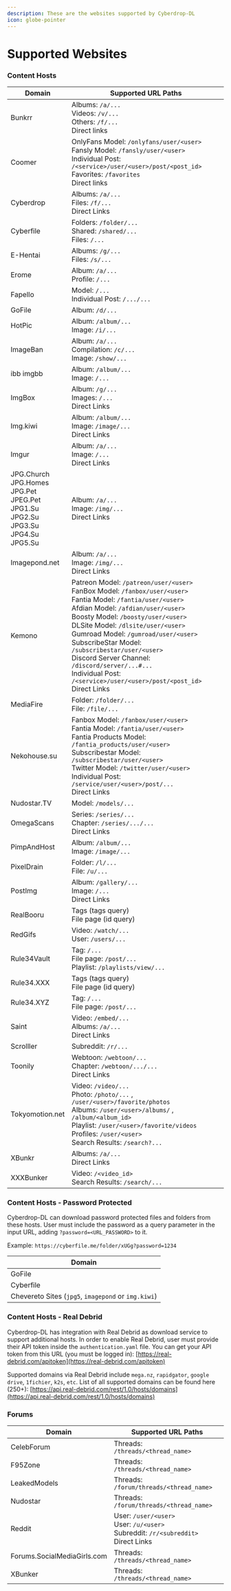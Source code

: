 ```yaml
---
description: These are the websites supported by Cyberdrop-DL
icon: globe-pointer
---
```


# Supported Websites

### Content Hosts <a href="#content-hosts" id="content-hosts"></a>
| Domain          | Supported URL Paths                                                                                                                                                                                                                                                                                                                                                                                      |
|-----------------|----------------------------------------------------------------------------------------------------------------------------------------------------------------------------------------------------------------------------------------------------------------------------------------------------------------------------------------------------------------------------------------------------------|
| Bunkrr          | Albums: `/a/...` <br> Videos: `/v/...` <br> Others: `/f/...` <br> Direct links                                                                                                                                                                                                                                                                                                                                          |
| Coomer          | OnlyFans Model: `/onlyfans/user/<user>` <br> Fansly Model: `/fansly/user/<user>` <br> Individual Post: `/<service>/user/<user>/post/<post_id>` <br> Favorites: `/favorites` <br> Direct links                                                                                                                                                                                                                                               |
| Cyberdrop       | Albums: `/a/...` <br> Files: `/f/...` <br> Direct Links                                                                                                                                                                                                                                                                                                                                                            |
| Cyberfile       | Folders: `/folder/...` <br> Shared: `/shared/...` <br> Files: `/...`                                                                                                                                                                                                                                                                                                                                               |
| E-Hentai        | Albums: `/g/...` <br> Files: `/s/...`                                                                                                                                                                                                                                                                                                                                                                         |
| Erome           | Album: `/a/...` <br> Profile: `/...`                                                                                                                                                                                                                                                                                                                                                                          |
| Fapello         | Model: `/...` <br> Individual Post: `/.../...`                                                                                                                                                                                                                                                                                                                                                                |
| GoFile          | Album: `/d/...`                                                                                                                                                                                                                                                                                                                                                                                          |
| HotPic          | Album: `/album/...` <br> Image: `/i/...`                                                                                                                                                                                                                                                                                                                                                                      |
| ImageBan        | Album: `/a/...` <br> Compilation: `/c/...` <br> Image: `/show/...`                                                                                                                                                                                                                                                                                                                                                 |
| ibb imgbb       | Album: `/album/...` <br> Image: `/...`                                                                                                                                                                                                                                                                                                                                                                        |
| ImgBox          | Album: `/g/...` <br> Images: `/...` <br> Direct Links                                                                                                                                                                                                                                                                                                                                                              |
| Img.kiwi        | Album: `/album/...` <br> Image: `/image/...` <br> Direct Links                                                                                                                                                                                                                                                                                                                                                     |
| Imgur           | Album: `/a/...` <br> Image: `/...` <br> Direct Links                                                                                                                                                                                                                                                                                                                                                               |
| JPG.Church <br> JPG.Homes <br> JPG.Pet <br> JPEG.Pet <br> JPG1.Su <br> JPG2.Su <br> JPG3.Su <br> JPG4.Su <br> JPG5.Su | Album: `/a/...` <br> Image: `/img/...` <br> Direct Links                                                                                                                                                                                                                                                                                                                                                           |
| Imagepond.net   | Album: `/a/...` <br> Image: `/img/...` <br> Direct Links                                                                                                                                                                                                                                                                                                                                                           |
| Kemono          | Patreon Model: `/patreon/user/<user>` <br> FanBox Model: `/fanbox/user/<user>` <br> Fantia Model: `/fantia/user/<user>` <br> Afdian Model: `/afdian/user/<user>` <br> Boosty Model: `/boosty/user/<user>` <br> DLSite Model: `/dlsite/user/<user>` <br> Gumroad Model: `/gumroad/user/<user>` <br> SubscribeStar Model: `/subscribestar/user/<user>` <br> Discord Server Channel: `/discord/server/...#...` <br> Individual Post: `/<service>/user/<user>/post/<post_id>` <br> Direct Links |
| MediaFire       | Folder: `/folder/...` <br> File: `/file/...`                                                                                                                                                                                                                                                                                                                                                                  |
| Nekohouse.su    | Fanbox Model: `/fanbox/user/<user>` <br> Fantia Model: `/fantia/user/<user>` <br> Fantia Products Model: `/fantia_products/user/<user>` <br> Subscribestar Model: `/subscribestar/user/<user>` <br> Twitter Model: `/twitter/user/<user>` <br> Individual Post: `/service/user/<user>/post/...` <br> Direct Links                                                                                                                                        |
| Nudostar.TV     | Model: `/models/...`                                                                                                                                                                                                                                                                                                                                                                                     |
| OmegaScans      | Series: `/series/...` <br> Chapter: `/series/.../...` <br> Direct Links                                                                                                                                                                                                                                                                                                                                            |
| PimpAndHost     | Album: `/album/...` <br> Image: `/image/...`                                                                                                                                                                                                                                                                                                                                                                  |
| PixelDrain      | Folder: `/l/...` <br> File: `/u/...`                                                                                                                                                                                                                                                                                                                                                                          |
| PostImg         | Album: `/gallery/...` <br> Image: `/...` <br> Direct Links                                                                                                                                                                                                                                                                                                                                                         |
| RealBooru       | Tags (tags query) <br> File page (id query)                                                                                                                                                                                                                                                                                                                                                                   |
| RedGifs         | Video: `/watch/...` <br> User: `/users/...`                                                                                                                                                                                                                                                                                                                                                                   |
| Rule34Vault     | Tag: `/...` <br> File page: `/post/...` <br> Playlist: `/playlists/view/...`                                                                                                                                                                                                                                                                                                                                       |
| Rule34.XXX      | Tags (tags query) <br> File page (id query)                                                                                                                                                                                                                                                                                                                                                                   |
| Rule34.XYZ      | Tag: `/...` <br> File page: `/post/...`                                                                                                                                                                                                                                                                                                                                                                       |
| Saint           | Video: `/embed/...` <br> Albums: `/a/...` <br> Direct Links                                                                                                                                                                                                                                                                                                                                                        |
| Scrolller       | Subreddit: `/r/...`                                                                                                                                                                                                                                                                                                                                                                                      |
| Toonily         | Webtoon: `/webtoon/...` <br> Chapter: `/webtoon/.../...` <br> Direct Links                                                                                                                                                                                                                                                                                                                                         |
| Tokyomotion.net | Video: `/video/...` <br> Photo: `/photo/...` , `/user/<user>/favorite/photos` <br> Albums: `/user/<user>/albums/` , `/album/<album_id>` <br> Playlist: `/user/<user>/favorite/videos` <br> Profiles: `/user/<user>` <br> Search Results: `/search?...`                                                                                                                                                                                      |
| XBunkr          | Albums: `/a/...` <br> Direct Links                                                                                                                                                                                                                                                                                                                                                                            |
| XXXBunker       | Video: `/<video_id>` <br> Search Results: `/search/...`                                                                                                                                                                                                                                                                                                                                                       |


### Content Hosts - Password Protected <a href="#content-hosts-password-protected" id="content-hosts-password-protected"></a>

Cyberdrop-DL can download password protected files and folders from these hosts. User must include the password as a query parameter in the input URL, adding `?password=<URL_PASSWORD>` to it.

Example: `https://cyberfile.me/folder/xUGg?password=1234`

| Domain                                      |
| ------------------------------------------- |
| GoFile                                      |
| Cyberfile                                   |
| Chevereto Sites (`jpg5`, `imagepond` or `img.kiwi`) |

### Content Hosts - Real Debrid <a href="#content-hosts-real-debrid" id="content-hosts-real-debrid"></a>

Cyberdrop-DL has integration with Real Debrid as download service to support additional hosts. In order to enable Real Debrid, user must provide their API token inside the `authentication.yaml` file. You can get your API token from this URL (you must be logged in): [https://real-debrid.com/apitoken](https://real-debrid.com/apitoken)

Supported domains via Real Debrid include `mega.nz`, `rapidgator`, `google drive`, `1fichier`, `k2s`, `etc`. List of all supported domains can be found here (250+): [https://api.real-debrid.com/rest/1.0/hosts/domains](https://api.real-debrid.com/rest/1.0/hosts/domains)

### Forums <a href="#forums" id="forums"></a>

| Domain                      | Supported URL Paths                                               |
| --------------------------- | ----------------------------------------------------------------- |
| CelebForum                  | Threads: `/threads/<thread_name>`                                           |
| F95Zone                     | Threads: `/threads/<thread_name>`                                           |
| LeakedModels                | Threads: `/forum/threads/<thread_name>`                                     |
| Nudostar                    | Threads: `/forum/threads/<thread_name>`                                     |
| Reddit                      | User: `/user/<user>` <br> User: `/u/<user>` <br> Subreddit: `/r/<subreddit>` <br> Direct Links |
| Forums.SocialMediaGirls.com | Threads: `/threads/<thread_name>`                                           |
| XBunker                     | Threads: `/threads/<thread_name>`                                           |
